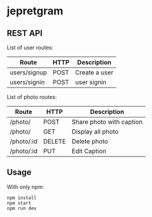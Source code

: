 # jepretgram

## REST API

List of user routes:

| Route         | HTTP | Description       |
|---------------|------|-------------------|
|users/signup   | POST | Create a user     |
|users/signin   | POST | user signin       |

List of photo routes:

| Route         | HTTP   | Description                         |
|---------------|--------|-------------------------------------|
|/photo/        | POST   | Share photo with caption            |
|/photo/        | GET    | Display all photo                   |
|/photo/:id     | DELETE | Delete photo                        |
|/photo/:id     | PUT    | Edit Caption                        |


## Usage
With only npm:
```
npm install
npm start
npm run dev
```
